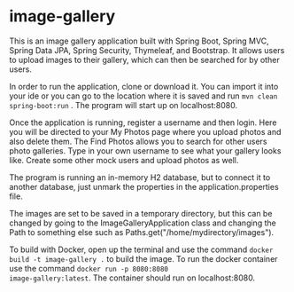 # image-gallery

This is an image gallery application built with Spring Boot, Spring MVC, Spring Data JPA, Spring Security, Thymeleaf, and Bootstrap. It allows users to upload images to their gallery, which can then be searched for by other users.

In order to run the application, clone or download it. You can import it into your ide or you can go to the location where it is saved and run <code>mvn clean spring-boot:run</code> . The program will start up on localhost:8080.

Once the application is running, register a username and then login. Here you will be directed to your My Photos page where you upload photos and also delete them. The Find Photos allows you to search for other users photo galleries. Type in your own username to see what your gallery looks like. Create some other mock users and upload photos as well.

The program is running an in-memory H2 database, but to connect it to another database, just unmark the properties in the application.properties file.

The images are set to be saved in a temporary directory, but this can be changed by going to the ImageGalleryApplication class and changing the Path to something else such as Paths.get("/home/mydirectory/images"). 

To build with Docker, open up the terminal and use the command <code>docker build -t image-gallery .</code> to build the image. To run the docker container use the command <code>docker run -p 8080:8080 image-gallery:latest</code>. The container should run on localhost:8080. 


